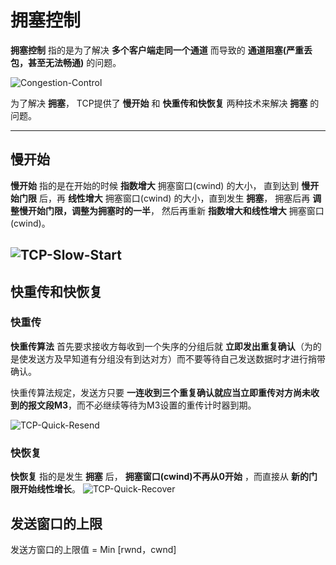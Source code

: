 # 拥塞控制
**拥塞控制** 指的是为了解决 **多个客户端走同一个通道** 而导致的 **通道阻塞(严重丢包，甚至无法畅通)** 的问题。

![Congestion-Control](/assets/Congestion-Control.png)

为了解决 **拥塞**， TCP提供了 **慢开始** 和 **快重传和快恢复** 两种技术来解决 **拥塞** 的问题。

---

## 慢开始
**慢开始** 指的是在开始的时候 **指数增大** 拥塞窗口(cwind) 的大小， 直到达到 **慢开始门限** 后，再 **线性增大** 拥塞窗口(cwind) 的大小，直到发生 **拥塞**， 拥塞后再 **调整慢开始门限，调整为拥塞时的一半**， 然后再重新 **指数增大和线性增大** 拥塞窗口(cwind)。

![TCP-Slow-Start](/assets/TCP-Slow-Start.png)
---

## 快重传和快恢复
### 快重传
 **快重传算法** 首先要求接收方每收到一个失序的分组后就 **立即发出重复确认**（为的是使发送方及早知道有分组没有到达对方）而不要等待自己发送数据时才进行捎带确认。

快重传算法规定，发送方只要 **一连收到三个重复确认就应当立即重传对方尚未收到的报文段M3**，而不必继续等待为M3设置的重传计时器到期。

![TCP-Quick-Resend](/assets/TCP-Quick-Resend.png)

### 快恢复
**快恢复** 指的是发生 **拥塞** 后， **拥塞窗口(cwind)不再从0开始** ，而直接从 **新的门限开始线性增长**。
![TCP-Quick-Recover](/assets/TCP-Quick-Recover.png)

## 发送窗口的上限
发送方窗口的上限值 = Min [rwnd，cwnd]
